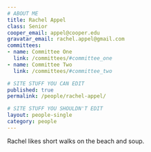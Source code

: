 ```yaml
---
# ABOUT ME
title: Rachel Appel
class: Senior
cooper_email: appel@cooper.edu
gravatar_email: rachel.appel@gmail.com
committees:
- name: Committee One
  link: /committees/#committee_one
- name: Committee Two
  link: /committees/#committee_two

# SITE STUFF YOU CAN EDIT
published: true
permalink: /people/rachel-appel/

# SITE STUFF YOU SHOULDN'T EDIT
layout: people-single
category: people
---
```

Rachel likes short walks on the beach and soup.